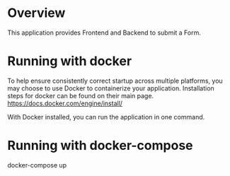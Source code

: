 # Overview

This application provides Frontend and Backend to submit a Form.

# Running with docker

To help ensure consistently correct startup across multiple platforms, you may choose to use Docker to containerize your application. Installation steps for docker can be found on their main page.
https://docs.docker.com/engine/install/

With Docker installed, you can run the application in one command.

# Running with docker-compose

docker-compose up

